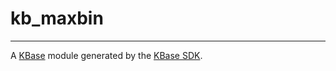 
# kb_maxbin
---

A [KBase](https://kbase.us) module generated by the [KBase SDK](https://github.com/kbase/kb_sdk).


